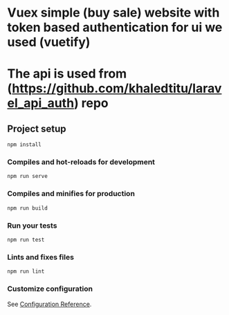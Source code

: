 # Vuex simple (buy sale) website with token based authentication for ui we used (vuetify)

# The api is used from (https://github.com/khaledtitu/laravel_api_auth) repo 

## Project setup
```
npm install
```

### Compiles and hot-reloads for development
```
npm run serve
```

### Compiles and minifies for production
```
npm run build
```

### Run your tests
```
npm run test
```

### Lints and fixes files
```
npm run lint
```

### Customize configuration
See [Configuration Reference](https://cli.vuejs.org/config/).
